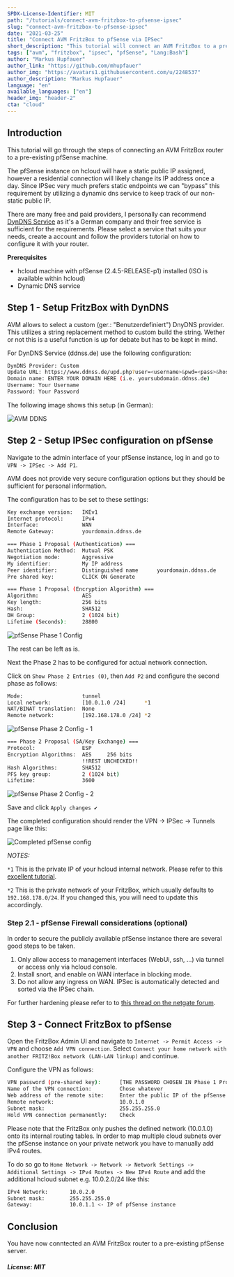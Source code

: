```yaml
---
SPDX-License-Identifier: MIT
path: "/tutorials/connect-avm-fritzbox-to-pfsense-ipsec"
slug: "connect-avm-fritzbox-to-pfsense-ipsec"
date: "2021-03-25"
title: "Connect AVM FritzBox to pfSense via IPSec"
short_description: "This tutorial will connect an AVM FritzBox to a pre-existing pfSense machine"
tags: ["avm", "fritzbox", "ipsec", "pfSense", "Lang:Bash"]
author: "Markus Hupfauer"
author_link: "https://github.com/mhupfauer"
author_img: "https://avatars1.githubusercontent.com/u/2248537"
author_description: "Markus Hupfauer"
language: "en"
available_languages: ["en"]
header_img: "header-2"
cta: "cloud"
---
```


## Introduction

This tutorial will go through the steps of connecting an AVM FritzBox router to a pre-existing pfSense machine.

The pfSense instance on hcloud will have a static public IP assigned, however a residential connection will likely change its IP address once a day. Since IPSec very much prefers static endpoints we can "bypass" this requirement by utilizing a dynamic dns service to keep track of our non-static public IP.

There are many free and paid providers, I personally can recommend [DynDNS Service](https://ddnss.de/) as it's a German company and their free service is sufficient for the requirements. Please select a service that suits your needs, create a account and follow the providers tutorial on how to configure it with your router.

**Prerequisites**

* hcloud machine with pfSense (2.4.5-RELEASE-p1) installed (ISO is available within hcloud)
* Dynamic DNS service

## Step 1 - Setup FritzBox with DynDNS

AVM allows to select a custom (ger.: "Benutzerdefiniert") DnyDNS provider. This utilizes a string replacement method to custom build the string. Wether or not this is a useful function is up for debate but has to be kept in mind.

For DynDNS Service (ddnss.de) use the following configuration:

<!--
THE UI OF AVM REQUIRES THE UPDATE URL STRING WITH ITS CHEVRONS JUST THE WAY THEY ARE HERE!
-->

```bash
DynDNS Provider: Custom
Update URL: https://www.ddnss.de/upd.php?user=<username>&pwd=<pass>&host=<domain>
Domain name: ENTER YOUR DOMAIN HERE (i.e. yoursubdomain.ddnss.de)
Username: Your Username
Password: Your Password
```

The following image shows this setup (in German):

![AVM DDNS](images/avm-ddns.png)

## Step 2 - Setup IPSec configuration on pfSense

Navigate to the admin interface of your pfSense instance, log in and go to `VPN -> IPSec -> Add P1`.

AVM does not provide very secure configuration options but they should be sufficient for personal information.

The configuration has to be set to these settings:

```bash
Key exchange version:   IKEv1
Internet protocol:      IPv4
Interface:              WAN
Remote Gateway:         yourdomain.ddnss.de

=== Phase 1 Proposal (Authentication) ===
Authentication Method:  Mutual PSK
Negotiation mode:       Aggressive
My identifier:          My IP address
Peer identifier:        Distinguished name      yourdomain.ddnss.de
Pre shared key:         CLICK ON Generate

=== Phase 1 Proposal (Encryption Algorithm) ===
Algorithm:              AES
Key length:             256 bits
Hash:                   SHA512
DH Group:               2 (1024 bit)
Lifetime (Seconds):     28800
```

![pfSense Phase 1 Config](images/pfSense-Phase1-Config.PNG)

The rest can be left as is.

Next the Phase 2 has to be configured for actual network connection.

Click on `Show Phase 2 Entries (0)`, then `Add P2` and configure the second phase as follows:

```bash
Mode:                   tunnel
Local network:          [10.0.1.0 /24]      *1
NAT/BINAT translation:  None
Remote network:         [192.168.178.0 /24] *2
```

![pfSense Phase 2 Config - 1](images/pfSense-Phase2-1-Config.PNG)

```bash
=== Phase 2 Proposal (SA/Key Exchange) ===
Protocol:               ESP
Encryption Algorithms:  AES     256 bits
                        !!REST UNCHECKED!!
Hash Algorithms:        SHA512
PFS key group:          2 (1024 bit)
Lifetime:               3600                        
```

![pfSense Phase 2 Config - 2](images/pfSense-Phase2-2-Config.PNG)

Save and click `Apply changes ✔`

The completed configuration should render the VPN -> IPSec -> Tunnels page like this:

![Completed pfSense config](images/pfSense-IPSec-Overview-Configured.PNG)

*NOTES:*

`*1` This is the private IP of your hcloud internal network. Please refer to this [excellent tutorial](https://community.hetzner.com/tutorials/how-to-route-cloudserver-over-private-network-using-pfsense-and-hcnetworks).

`*2` This is the private network of your FritzBox, which usually defaults to `192.168.178.0/24`. If you changed this, you will need to update this accordingly.

### Step 2.1 - pfSense Firewall considerations (optional)

In order to secure the publicly available pfSense instance there are several good steps to be taken.

1. Only allow access to management interfaces (WebUi, ssh, ...) via tunnel or access only via hcloud console.
1. Install snort, and enable on WAN interface in blocking mode.
1. Do not allow any ingress on WAN. IPSec is automatically detected and sorted via the IPSec chain.

For further hardening please refer to to [this thread on the netgate forum](https://forum.netgate.com/topic/113685/hardening-securing-and-privacy-configuration/7).

## Step 3 - Connect FritzBox to pfSense

Open the FritzBox Admin UI and navigate to `Internet -> Permit Access -> VPN` and choose `Add VPN connection`. Select `Connect your home network with another FRITZ!Box network (LAN-LAN linkup)` and continue.

Configure the VPN as follows:

```bash
VPN password (pre-shared key):      [THE PASSWORD CHOSEN IN Phase 1 Proposal]
Name of the VPN connection:         Chose whatever
Web address of the remote site:     Enter the public IP of the pfSense device
Remote network:                     10.0.1.0
Subnet mask:                        255.255.255.0
Hold VPN connection permanently:    Check
```

Please note that the FritzBox only pushes the defined network (10.0.1.0) onto its internal routing tables. In order to map multiple cloud subnets over the pfSense instance on your private network you have to manually add IPv4 routes.

To do so go to `Home Network -> Network -> Network Settings -> Additional Settings -> IPv4 Routes -> New IPv4 Route` and add the additional hcloud subnet e.g. 10.0.2.0/24 like this:

```bash
IPv4 Network:       10.0.2.0
Subnet mask:        255.255.255.0
Gateway:            10.0.1.1 <- IP of pfSense instance
```

## Conclusion

You have now conntected an AVM FritzBox router to a pre-existing pfSense server.

##### License: MIT

<!--

Contributor's Certificate of Origin

By making a contribution to this project, I certify that:

(a) The contribution was created in whole or in part by me and I have
    the right to submit it under the license indicated in the file; or

(b) The contribution is based upon previous work that, to the best of my
    knowledge, is covered under an appropriate license and I have the
    right under that license to submit that work with modifications,
    whether created in whole or in part by me, under the same license
    (unless I am permitted to submit under a different license), as
    indicated in the file; or

(c) The contribution was provided directly to me by some other person
    who certified (a), (b) or (c) and I have not modified it.

(d) I understand and agree that this project and the contribution are
    public and that a record of the contribution (including all personal
    information I submit with it, including my sign-off) is maintained
    indefinitely and may be redistributed consistent with this project
    or the license(s) involved.

Signed-off-by: Markus Hupfauer <markus@hupfauer.one>

-->
